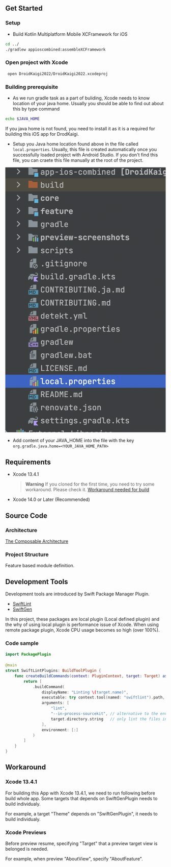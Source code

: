 ## Get Started

### Setup
- Build Kotlin Multiplatform Mobile XCFramework for iOS

```sh
cd ../
./gradlew appioscombined:assembleXCFramework
```

### Open project with Xcode
```sh
 open DroidKaigi2022/DroidKaigi2022.xcodeproj
```

### Building prerequisite

- As we run gradle task as a part of buliding, Xcode needs to know location of your java home. Usually you should be able to find out about this by type command

```sh
echo $JAVA_HOME
```

If you java home is not found, you need to install it as it is a required for building this iOS app for DrodKaigi.

- Setup you Java home location found above in the file called `local.properties`. Usually, this file is created automatically once you successfully loaded project with Android Studio. If you don't find this file, you can craete this file manually at the root of the project.

![](../art/local.properties-sample.png)

- Add content of your JAVA_HOME into the file with the key `org.gradle.java.home=<YOUR_JAVA_HOME_PATH>`


## Requirements
- Xcode 13.4.1
  > **Warning**
  > If you cloned for the first time, you need to try some workaround. Please check it. [Workaround needed for build](#workaround)
- Xcode 14.0 or Later (Recommended)

## Source Code
### Architecture
[The Composable Architecture](https://github.com/pointfreeco/swift-composable-architecture)

### Project Structure
Feature based module definition.

## Development Tools
Development tools are introduced by Swift Package Manager Plugin.

- [SwiftLint](https://github.com/realm/SwiftLint)
- [SwiftGen](https://github.com/SwiftGen/SwiftGen)

In this project, these packages are local plugin (Local defined plugin) and the why of using local plugin is performance issue of Xcode. When using remote package plugin, Xcode CPU usage becomes so high (over 100%).

### Code sample

```swift
import PackagePlugin

@main
struct SwiftLintPlugins: BuildToolPlugin {
    func createBuildCommands(context: PluginContext, target: Target) async throws -> [Command] {
        return [
            .buildCommand(
                displayName: "Linting \(target.name)",
                executable: try context.tool(named: "swiftlint").path,
                arguments: [
                    "lint",
                    "--in-process-sourcekit", // alternative to the environment variable
                    target.directory.string   // only lint the files in the target directory
                ],
                environment: [:]
            )
        ]
    }
}

```

## Workaround
### Xcode 13.4.1

For building this App with Xcode 13.4.1, we need to run following before build whole app.
Some targets that depends on SwiftGenPlugin needs to build individualy.

For example, a target "Theme" depends on "SwiftGenPlugin", it needs to build individualy.

### Xcode Previews

Before preview resume, specifying "Target" that a preview target view is belonged is needed.

For example, when preview "AboutView", specify "AboutFeature".
